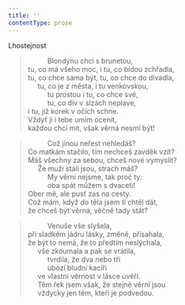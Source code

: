 ```yaml
---
title: ''
contentType: prose
---
```


Lhostejnost

>           Blondýnu chci s brunetou,  
> tu, co má všeho moc, i tu, co bídou zchřadla,  
> tu, co chce sama být, tu, co chce do divadla,  
>      tu, co je z města, i tu venkovskou,  
>           tu prostou i tu, co chce své,  
>           tu, co div v slzách neplave,  
> i tu, jíž korek v očích schne.  
> Vždyť ji i tebe umím ocenit,  
> každou chci mít, však věrná nesmí být!

>           Což jinou neřest nehledáš?  
> Co matkám stačilo, tím nechceš zavděk vzít?  
> Máš všechny za sebou, chceš nové vymyslit?  
>      Že muži stálí jsou, strach máš?  
>           My věrní nejsme, tak proč ty:  
>           oba spát můžem s dvaceti!  
> Ober mě, ale pusť zas na cesty.  
> Což mám, když do těla jsem ti chtěl dát,  
> že chceš být věrná, věčně tady stát?

>           Venuše vše slyšela,  
> při sladkém jádru lásky, změně, přísahala,  
> že být to nemá, že to předtím neslýchala,  
>      vše zkoumala a pak se vrátila,  
>           tvrdila, že dva nebo tři  
>           ubozí bludní kacíři  
>      ve vlastní věrnost v lásce uvěří.  
>      Těm řek jsem však, že stejně věrní jsou  
>      vždycky jen těm, kteří je podvedou.

